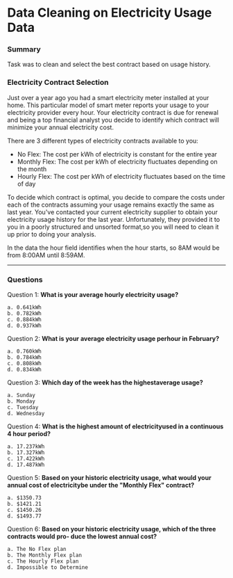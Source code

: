 # Data Cleaning on Electricity Usage Data
### Summary
Task was to clean and select the best contract based on usage history.

### Electricity Contract Selection

Just over a year ago you had a smart electricity meter installed at your home. This particular model of smart meter reports your usage to your electricity provider every hour. Your electricity contract is due for renewal and being a top financial analyst you decide to identify which contract will minimize your annual electricity cost.

There are 3 different types of electricity contracts available to you:

- No Flex: The cost per kWh of electricity is constant for the entire year
- Monthly Flex: The cost per kWh of electricity fluctuates depending on the month 
- Hourly Flex: The cost per kWh of electricity fluctuates based on the time of day
    
To decide which contract is optimal, you decide to compare the costs under each of the contracts assuming your usage remains exactly the same as last year. You've contacted your current electricity supplier to obtain your electricity usage history for the last year. Unfortunately, they provided it to you in a poorly structured and unsorted format,so you will need to clean it up prior to doing your analysis.

In the data the hour field identifies when the hour starts, so 8AM would be from 8:00AM until 8:59AM.

---

### Questions

Question 1: **What is your average hourly electricity usage?**
    
    a. 0.641kWh 
    b. 0.782kWh 
    c. 0.884kWh 
    d. 0.937kWh

Question 2: **What is your average electricity usage perhour in February?**

    a. 0.760kWh 
    b. 0.784kWh  
    c. 0.808kWh 
    d. 0.834kWh
    
Question 3: **Which day of the week has the highestaverage usage?**

    a. Sunday 
    b. Monday 
    c. Tuesday 
    d. Wednesday

Question 4: **What is the highest amount of electricityused in a continuous 4 hour period?**

    a. 17.237kWh 
    b. 17.327kWh 
    c. 17.422kWh 
    d. 17.487kWh

Question 5: **Based on your historic electricity usage, what would your annual cost of electricitybe under the "Monthly Flex" contract?**

    a. $1350.73 
    b. $1421.21 
    c. $1450.26 
    d. $1493.77
    
Question 6: **Based on your historic electricity usage, which of the three contracts would pro- duce the lowest annual cost?**
    
    a. The No Flex plan 
    b. The Monthly Flex plan 
    c. The Hourly Flex plan 
    d. Impossible to Determine